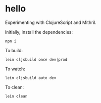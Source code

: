 # hello

Experimenting with ClojureScript and Mithril.

Initially, install the dependencies:

```
npm i
```

To build:

```
lein cljsbuild once dev|prod
```

To watch:

```
lein cljsbuild auto dev
```

To clean:

```
lein clean
```
